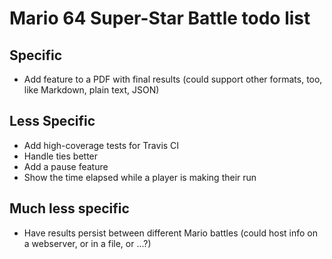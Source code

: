 # Mario 64 Super-Star Battle todo list

## Specific

+ Add feature to a PDF with final results (could support other formats,
  too, like Markdown, plain text, JSON)

## Less Specific

+ Add high-coverage tests for Travis CI
+ Handle ties better
+ Add a pause feature
+ Show the time elapsed while a player is making their run

## Much less specific

+ Have results persist between different Mario battles (could host info
  on a webserver, or in a file, or ...?)

